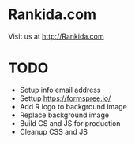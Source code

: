 Rankida.com
============

Visit us at http://Rankida.com

TODO
=
- Setup info email address
- Settup https://formspree.io/
- Add R logo to background image
- Replace background image
- Build CS and JS for production
- Cleanup CSS and JS
